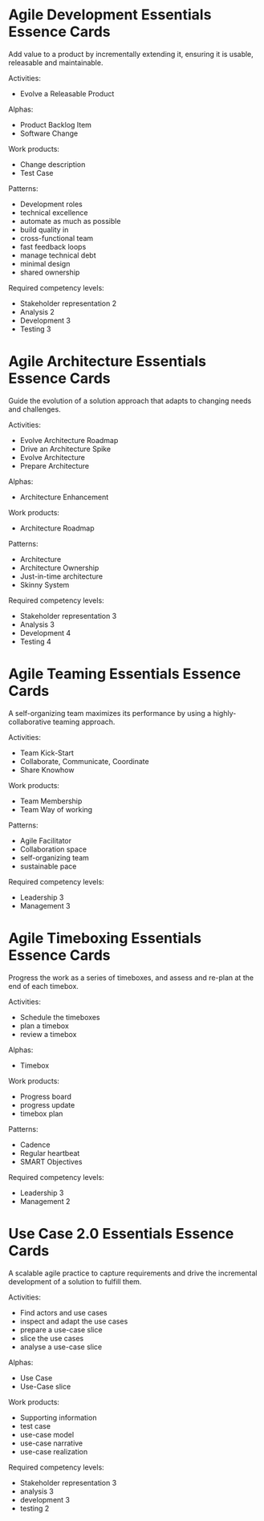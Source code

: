 # Agile Development Essentials Essence Cards

Add value to a product by incrementally extending it, ensuring it is usable, releasable and maintainable.

Activities:
- Evolve a Releasable Product

Alphas: 
- Product Backlog Item
- Software Change

Work products:
- Change description
- Test Case

Patterns:
- Development roles
- technical excellence
- automate as much as possible
- build quality in
- cross-functional team
- fast feedback loops
- manage technical debt
- minimal design
- shared ownership

Required competency levels:
- Stakeholder representation 2
- Analysis 2
- Development 3
- Testing 3

# Agile Architecture Essentials Essence Cards

Guide the evolution of a solution approach that adapts to changing needs and challenges.

Activities:
- Evolve Architecture Roadmap
- Drive an Architecture Spike
- Evolve Architecture
- Prepare Architecture

Alphas: 
- Architecture Enhancement

Work products:
- Architecture Roadmap

Patterns:
- Architecture
- Architecture Ownership
- Just-in-time architecture
- Skinny System

Required competency levels:
- Stakeholder representation 3
- Analysis 3
- Development 4
- Testing 4

# Agile Teaming Essentials Essence Cards

A self-organizing team maximizes its performance by using a highly-collaborative teaming approach.

Activities:
- Team Kick-Start
- Collaborate, Communicate, Coordinate
- Share Knowhow

Work products:
- Team Membership
- Team Way of working

Patterns:
- Agile Facilitator
- Collaboration space
- self-organizing team
- sustainable pace

Required competency levels:
- Leadership 3
- Management 3

# Agile Timeboxing Essentials Essence Cards

Progress the work as a series of timeboxes, and assess and re-plan at the end of each timebox.

Activities:
- Schedule the timeboxes
- plan a timebox
- review a timebox

Alphas: 
- Timebox

Work products:
- Progress board
- progress update
- timebox plan

Patterns:
- Cadence
- Regular heartbeat
- SMART Objectives

Required competency levels:
- Leadership 3
- Management 2

# Use Case 2.0 Essentials Essence Cards 

A scalable agile practice to capture requirements and drive the incremental development of a solution to fulfill them.

Activities:
- Find actors and use cases
- inspect and adapt the use cases
- prepare a use-case slice
- slice the use cases
- analyse a use-case slice

Alphas: 
- Use Case
- Use-Case slice

Work products:
- Supporting information
- test case
- use-case model
- use-case narrative
- use-case realization

Required competency levels:
- Stakeholder representation 3
- analysis 3
- development 3
- testing 2